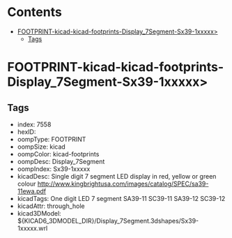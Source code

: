 



Contents
========

* [FOOTPRINT-kicad-kicad-footprints-Display_7Segment-Sx39-1xxxxx>](#footprint-kicad-kicad-footprints-display_7segment-sx39-1xxxxx)
	* [Tags](#tags)

# FOOTPRINT-kicad-kicad-footprints-Display_7Segment-Sx39-1xxxxx>

## Tags

- index: 7558
- hexID: 
- oompType: FOOTPRINT
- oompSize: kicad
- oompColor: kicad-footprints
- oompDesc: Display_7Segment
- oompIndex: Sx39-1xxxxx
- kicadDesc: Single digit 7 segment LED display in red, yellow or green colour http://www.kingbrightusa.com/images/catalog/SPEC/sa39-11ewa.pdf
- kicadTags: One digit LED 7 segment SA39-11 SC39-11 SA39-12 SC39-12
- kicadAttr: through_hole
- kicad3DModel: ${KICAD6_3DMODEL_DIR}/Display_7Segment.3dshapes/Sx39-1xxxxx.wrl
